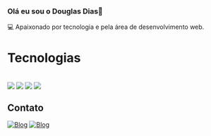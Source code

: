 ### Olá eu sou o Douglas Dias👋

💻 Apaixonado por tecnologia e pela área de desenvolvimento web.

# Tecnologias

<div style="display: inline_block"><br/>
  <img align='center' src='https://img.shields.io/badge/HTML5-E34F26?style=for-the-badge&logo=html5&logoColor=white'/>
  <img align='center' src='https://img.shields.io/badge/CSS3-1572B6?style=for-the-badge&logo=css3&logoColor=white'/>
  <img align='center' src='https://img.shields.io/badge/JavaScript-F7DF1E?style=for-the-badge&logo=javascript&logoColor=black'/>
  <img align='center' src='https://img.shields.io/badge/React-20232A?style=for-the-badge&logo=react&logoColor=61DAFB'/>
</div>

## Contato

[![Blog](https://img.shields.io/badge/LinkedIn-0077B5?style=for-the-badge&logo=linkedin&logoColor=white)](https://www.linkedin.com/in/douglas-dias96/)
[![Blog](https://img.shields.io/badge/GitHub-100000?style=for-the-badge&logo=github&logoColor=white)](https://github.com/douglasdias96)
